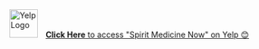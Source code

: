 <div id="yelp-biz-badge-plain-Q7TE5KjLKdJdpTx7RC-G4g">
  <img src="path/to/your/yelp-logo.png" alt="Yelp Logo" style="width: 50px; height: 50px; margin-right: 10px;">
  <a href="http://yelp.com/biz/theta-healing-and-spirit-medicine-now-brooklyn-5?utm_medium=badge_button&amp;utm_source=biz_review_badge" target="_blank" style="text-decoration: underline;">
    <strong>Click Here</strong> to access "Spirit Medicine Now" on Yelp 😊
  </a>
</div>
